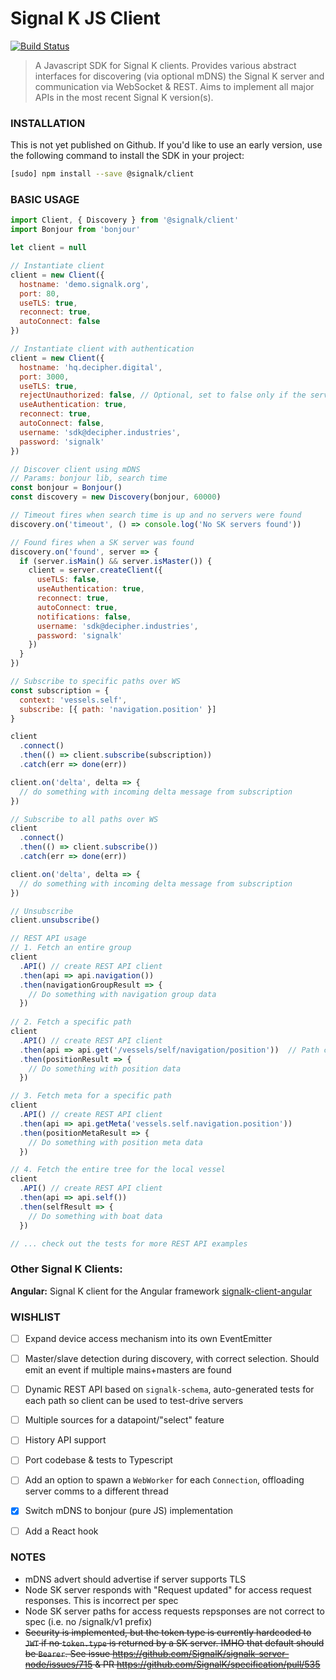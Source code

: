 # Signal K JS Client

[![Build Status](https://travis-ci.org/SignalK/signalk-js-client.svg)](https://travis-ci.org/SignalK/signalk-js-client)

> A Javascript SDK for Signal K clients. Provides various abstract interfaces for discovering (via optional mDNS) the Signal K server and communication via WebSocket & REST. Aims to implement all major APIs in the most recent Signal K version(s).


### INSTALLATION
This is not yet published on Github. If you'd like to use an early version, use the following command to install the SDK in your project:

```bash
[sudo] npm install --save @signalk/client
```

### BASIC USAGE
```javascript
import Client, { Discovery } from '@signalk/client'
import Bonjour from 'bonjour'

let client = null

// Instantiate client
client = new Client({
  hostname: 'demo.signalk.org',
  port: 80,
  useTLS: true,
  reconnect: true,
  autoConnect: false
})

// Instantiate client with authentication
client = new Client({
  hostname: 'hq.decipher.digital',
  port: 3000,
  useTLS: true,
  rejectUnauthorized: false, // Optional, set to false only if the server has a self-signed certificate
  useAuthentication: true,
  reconnect: true,
  autoConnect: false,
  username: 'sdk@decipher.industries',
  password: 'signalk'
})

// Discover client using mDNS
// Params: bonjour lib, search time
const bonjour = Bonjour()
const discovery = new Discovery(bonjour, 60000)

// Timeout fires when search time is up and no servers were found
discovery.on('timeout', () => console.log('No SK servers found'))

// Found fires when a SK server was found
discovery.on('found', server => {
  if (server.isMain() && server.isMaster()) {
    client = server.createClient({
      useTLS: false,
      useAuthentication: true,
      reconnect: true,
      autoConnect: true,
      notifications: false,
      username: 'sdk@decipher.industries',
      password: 'signalk'
    })
  }
})

// Subscribe to specific paths over WS
const subscription = {
  context: 'vessels.self',
  subscribe: [{ path: 'navigation.position' }]
}

client
  .connect()
  .then(() => client.subscribe(subscription))
  .catch(err => done(err))

client.on('delta', delta => {
  // do something with incoming delta message from subscription
})

// Subscribe to all paths over WS
client
  .connect()
  .then(() => client.subscribe())
  .catch(err => done(err))

client.on('delta', delta => {
  // do something with incoming delta message from subscription
})

// Unsubscribe
client.unsubscribe()

// REST API usage
// 1. Fetch an entire group
client
  .API() // create REST API client
  .then(api => api.navigation())
  .then(navigationGroupResult => {
    // Do something with navigation group data
  })
  
// 2. Fetch a specific path
client
  .API() // create REST API client
  .then(api => api.get('/vessels/self/navigation/position'))  // Path can be specified using dotnotation and slashes
  .then(positionResult => {
    // Do something with position data
  })

// 3. Fetch meta for a specific path
client
  .API() // create REST API client
  .then(api => api.getMeta('vessels.self.navigation.position'))
  .then(positionMetaResult => {
    // Do something with position meta data
  })

// 4. Fetch the entire tree for the local vessel
client
  .API() // create REST API client
  .then(api => api.self())
  .then(selfResult => {
    // Do something with boat data
  })

// ... check out the tests for more REST API examples
```

### Other Signal K Clients:
**Angular:**
Signal K client for the Angular framework
[signalk-client-angular](https://github.com/panaaj/signalk-client-angular)


### WISHLIST
- [ ] Expand device access mechanism into its own EventEmitter
- [ ] Master/slave detection during discovery, with correct selection. Should emit an event if multiple mains+masters are found
- [ ] Dynamic REST API based on `signalk-schema`, auto-generated tests for each path so client can be used to test-drive servers
- [ ] Multiple sources for a datapoint/"select" feature
- [ ] History API support
- [ ] Port codebase & tests to Typescript
- [ ] Add an option to spawn a `WebWorker` for each `Connection`, offloading server comms to a different thread
- [x] Switch mDNS to bonjour (pure JS) implementation
- [ ] Add a React hook


### NOTES
- mDNS advert should advertise if server supports TLS
- Node SK server responds with "Request updated" for access request responses. This is incorrect per spec
- Node SK server paths for access requests repsponses are not correct to spec (i.e. no /signalk/v1 prefix)
- ~~Security is implemented, but the token type is currently hardcoded to `JWT` if no `token.type` is returned by a SK server. IMHO that default should be `Bearer`. See issue https://github.com/SignalK/signalk-server-node/issues/715 & PR https://github.com/SignalK/specification/pull/535~~
